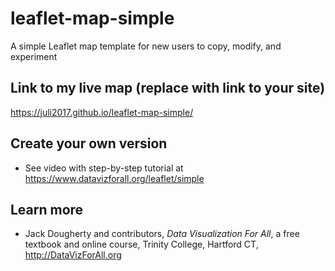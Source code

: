 # leaflet-map-simple
A simple Leaflet map template for new users to copy, modify, and experiment

## Link to my live map (replace with link to your site)

https://juli2017.github.io/leaflet-map-simple/

## Create your own version
- See video with step-by-step tutorial at https://www.datavizforall.org/leaflet/simple

## Learn more
- Jack Dougherty and contributors, *Data Visualization For All*, a free textbook and online course, Trinity College, Hartford CT, http://DataVizForAll.org
